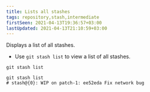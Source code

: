 ```yaml
---
title: Lists all stashes
tags: repository,stash,intermediate
firstSeen: 2021-04-13T19:36:57+03:00
lastUpdated: 2021-04-13T21:10:59+03:00
---
```


Displays a list of all stashes.

- Use `git stash list` to view a list of all stashes.

```shell
git stash list
```

```shell
git stash list
# stash@{0}: WIP on patch-1: ee52eda Fix network bug
```
